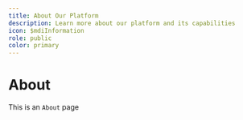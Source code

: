 ```yaml
---
title: About Our Platform
description: Learn more about our platform and its capabilities
icon: $mdiInformation
role: public
color: primary
---
```


# About

This is an `About` page
